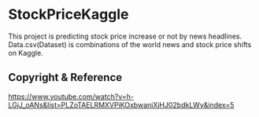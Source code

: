 # StockPriceKaggle

This project is predicting stock price increase or not by news headlines.
Data.csv(Dataset) is combinations of the world news and stock price shifts on Kaggle.

## Copyright & Reference 
https://www.youtube.com/watch?v=h-LGjJ_oANs&list=PLZoTAELRMXVPiKOxbwaniXjHJ02bdkLWy&index=5

